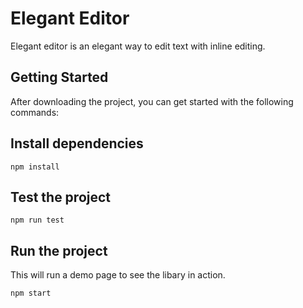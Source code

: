 # Elegant Editor
Elegant editor is an elegant way to edit text with inline editing.

## Getting Started
After downloading the project, you can get started with the following
commands:

## Install dependencies

```
npm install
```

## Test the project

```
npm run test
```

## Run the project

This will run a demo page to see the libary in action.

```
npm start
```